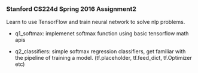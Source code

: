 ### Stanford CS224d Spring 2016 Assignment2

Learn to use TensorFlow and train neural network to solve nlp problems.

- q1_softmax: implemenet softmax function using basic tensorflow math apis 

- q2_classifiers: simple softmax regression classifiers, get familiar with the pipeline of training a model. (tf.placeholder, tf.feed_dict, tf.Optimizer etc)

